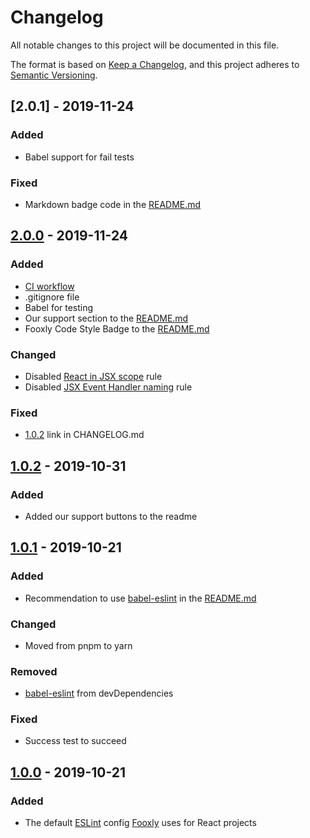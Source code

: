 <!-- markdownlint-disable -->
# Changelog
All notable changes to this project will be documented in this file.

The format is based on [Keep a Changelog](https://keepachangelog.com/en/1.0.0/),
and this project adheres to [Semantic Versioning](https://semver.org/spec/v2.0.0.html).

## [2.0.1] - 2019-11-24
### Added
- Babel support for fail tests

### Fixed
- Markdown badge code in the [README.md]

## [2.0.0] - 2019-11-24
### Added
- [CI workflow](https://github.com/Fooxly/eslint-config-react/actions?query=workflow%3Atests)
- .gitignore file
- Babel for testing
- Our support section to the [README.md]
- Fooxly Code Style Badge to the [README.md]

### Changed
- Disabled [React in JSX scope](https://github.com/yannickcr/eslint-plugin-react/blob/master/docs/rules/react-in-jsx-scope.md) rule
- Disabled [JSX Event Handler naming](https://github.com/yannickcr/eslint-plugin-react/blob/master/docs/rules/jsx-handler-names.md) rule

### Fixed
- [1.0.2] link in CHANGELOG.md

## [1.0.2] - 2019-10-31
### Added
- Added our support buttons to the readme

## [1.0.1] - 2019-10-21
### Added
- Recommendation to use [babel-eslint] in the [README.md]

### Changed
- Moved from pnpm to yarn

### Removed
- [babel-eslint] from devDependencies

### Fixed
- Success test to succeed

## [1.0.0] - 2019-10-21
### Added
- The default [ESLint] config [Fooxly] uses for React projects

[README.md]: README.md
[ESLint]: https://eslint.org/
[Fooxly]: https://www.fooxly.com/
[babel-eslint]: https://github.com/babel/babel-eslint

[2.0.0]: https://github.com/Fooxly/eslint-config-react/compare/v1.0.2...v2.0.0
[1.0.2]: https://github.com/Fooxly/eslint-config-react/compare/v1.0.1...v1.0.2
[1.0.1]: https://github.com/Fooxly/eslint-config-react/compare/v1.0.0...v1.0.1
[1.0.0]: https://github.com/Fooxly/eslint-config-react/releases/tag/v1.0.0
